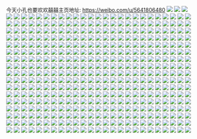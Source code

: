 今天小孔也要欢欢囍囍主页地址: https://weibo.com/u/5641806480 
![](https://wx4.sinaimg.cn/mw2000/0069OrAIly1h8wp1lqv1mj32bc334e84.jpg) 
![](https://wx4.sinaimg.cn/mw2000/0069OrAIly1h8vln6s8jij32c02c0txi.jpg) 
![](https://wx4.sinaimg.cn/mw2000/0069OrAIly1h83u3mx4rjj31ey1w0npd.jpg) 
![](https://wx4.sinaimg.cn/mw2000/0069OrAIly1h7vqialoaij32c0340b2a.jpg) 
![](https://wx4.sinaimg.cn/mw2000/0069OrAIly1h7mk11ruivj30ku0rsadb.jpg) 
![](https://wx4.sinaimg.cn/mw2000/0069OrAIly1h7mk17jt42j30ku0rsq6x.jpg) 
![](https://wx4.sinaimg.cn/mw2000/0069OrAIly1h4jjh92tmgj319c1w0hcg.jpg) 
![](https://wx4.sinaimg.cn/mw2000/0069OrAIly1h4jjhb053cj30zk0k0gvf.jpg) 
![](https://wx4.sinaimg.cn/mw2000/0069OrAIly1h4jjh9o9dfj30zk0k0ne9.jpg) 
![](https://wx4.sinaimg.cn/mw2000/0069OrAIly1h4jjhabpl5j30k00qoqe2.jpg) 
![](https://wx4.sinaimg.cn/mw2000/0069OrAIly1h4jjhbb7hgj30k00zk44x.jpg) 
![](https://wx4.sinaimg.cn/mw2000/0069OrAIly1h4jjhamcb4j30zk0k07bg.jpg) 
![](https://wx4.sinaimg.cn/mw2000/0069OrAIly1h4jjhbrcf4j30zk0k0amp.jpg) 
![](https://wx4.sinaimg.cn/mw2000/0069OrAIly1h4jjhbyvo4j30u0140dm0.jpg) 
![](https://wx4.sinaimg.cn/mw2000/0069OrAIly1h4jjhc6dzmj30u014044t.jpg) 
![](https://wx4.sinaimg.cn/mw2000/0069OrAIly1h4jjhcfsdvj30u01407d0.jpg) 
![](https://wx4.sinaimg.cn/mw2000/0069OrAIly1h4jjhcxfh8j30u0140n1a.jpg) 
![](https://wx4.sinaimg.cn/mw2000/0069OrAIly1h4jjhdaqewj30u0140ann.jpg) 
![](https://wx4.sinaimg.cn/mw2000/0069OrAIly1h4j8vzusxdj31eg1oqhdt.jpg) 
![](https://wx4.sinaimg.cn/mw2000/0069OrAIly1h4j8w1fqiaj31w01f1npe.jpg) 
![](https://wx4.sinaimg.cn/mw2000/0069OrAIly1h4j8w2vvm8j31w01f11ky.jpg) 
![](https://wx4.sinaimg.cn/mw2000/0069OrAIly1h4j8w4ja7pj31f01w04qq.jpg) 
![](https://wx4.sinaimg.cn/mw2000/0069OrAIly1h4j8w733jnj31o0280qv5.jpg) 
![](https://wx4.sinaimg.cn/mw2000/0069OrAIly1h4j8w5czc7j31w01f0qv5.jpg) 
![](https://wx4.sinaimg.cn/mw2000/0069OrAIly1h4j8wcotihj31e01ibe81.jpg) 
![](https://wx4.sinaimg.cn/mw2000/0069OrAIly1h4j8wbiw44j31e81w0u0x.jpg) 
![](https://wx4.sinaimg.cn/mw2000/0069OrAIly1h4j8we2m4tj31f01w01ky.jpg) 
![](https://wx4.sinaimg.cn/mw2000/0069OrAIly1h3wgougsvcj33402c0npd.jpg) 
![](https://wx4.sinaimg.cn/mw2000/0069OrAIly1h3wgosovb4j30i30e33zy.jpg) 
![](https://wx4.sinaimg.cn/mw2000/0069OrAIly1h3joz99f4uj30u0140tlw.jpg) 
![](https://wx4.sinaimg.cn/mw2000/0069OrAIly1h2g4xvdr0ej30ku1124in.jpg) 
![](https://wx4.sinaimg.cn/mw2000/0069OrAIly1h2g4xwmmrvj31f01vyhdt.jpg) 
![](https://wx4.sinaimg.cn/mw2000/0069OrAIly1h2g4xr4u77j31f01w0x6p.jpg) 
![](https://wx4.sinaimg.cn/mw2000/0069OrAIly1h2g4xq8de8j31w01f0e81.jpg) 
![](https://wx4.sinaimg.cn/mw2000/0069OrAIly1h2g4xvwahkj31f01vy4qp.jpg) 
![](https://wx4.sinaimg.cn/mw2000/0069OrAIly1h2g4xrsi74j31ew1w0hdt.jpg) 
![](https://wx4.sinaimg.cn/mw2000/0069OrAIly1h2g4xt6disj31ey1w01ky.jpg) 
![](https://wx4.sinaimg.cn/mw2000/0069OrAIly1h2g4xsgfw9j31o02807wh.jpg) 
![](https://wx4.sinaimg.cn/mw2000/0069OrAIly1h26ye2j2l9j32c02c0hdt.jpg) 
![](https://wx4.sinaimg.cn/mw2000/0069OrAIly1h1snmxeli4j31w01j27se.jpg) 
![](https://wx4.sinaimg.cn/mw2000/0069OrAIly1h1snmy50mmj31i81w0nbs.jpg) 
![](https://wx4.sinaimg.cn/mw2000/0069OrAIly1h1snmwn3ojj31i81w04il.jpg) 
![](https://wx4.sinaimg.cn/mw2000/0069OrAIly1h1snn0vdzyj32c0340kjm.jpg) 
![](https://wx4.sinaimg.cn/mw2000/0069OrAIly1h1snn22hbij32c02c07wi.jpg) 
![](https://wx4.sinaimg.cn/mw2000/0069OrAIly1h13nk3i9cpj30ku05n750.jpg) 
![](https://wx4.sinaimg.cn/mw2000/0069OrAIly1h0eg06wbi4j30ku0kptbg.jpg) 
![](https://wx4.sinaimg.cn/mw2000/0069OrAIly1h0eg07ihvzj31ak1itar6.jpg) 
![](https://wx4.sinaimg.cn/mw2000/0069OrAIly1h056blw2iej32c02c01kx.jpg) 
![](https://wx4.sinaimg.cn/mw2000/0069OrAIly1gzdaxst0xxj32o03k01l0.jpg) 
![](https://wx4.sinaimg.cn/mw2000/0069OrAIly1gz9nuwgl25j30u00u045k.jpg) 
![](https://wx4.sinaimg.cn/mw2000/0069OrAIly1gz9nw9gpx0j30u00u0gst.jpg) 
![](https://wx4.sinaimg.cn/mw2000/0069OrAIly1gz9nur2w06j32c02c0e81.jpg) 
![](https://wx4.sinaimg.cn/mw2000/0069OrAIly1gz0jp0fxz7j32c02c0npd.jpg) 
![](https://wx4.sinaimg.cn/mw2000/0069OrAIly1gz0jow9y51j32c02c0qv6.jpg) 
![](https://wx4.sinaimg.cn/mw2000/0069OrAIly1gz0joxc7b1j32c02c0x4h.jpg) 
![](https://wx4.sinaimg.cn/mw2000/0069OrAIly1gz0jottd0cj30lc0sgagz.jpg) 
![](https://wx4.sinaimg.cn/mw2000/0069OrAIly1gz0jp1sdkrj32c02c0e81.jpg) 
![](https://wx4.sinaimg.cn/mw2000/0069OrAIly1gz0jp3g2rqj32c02c0kjl.jpg) 
![](https://wx4.sinaimg.cn/mw2000/0069OrAIly1gz0jp5547pj32c02c0e81.jpg) 
![](https://wx4.sinaimg.cn/mw2000/0069OrAIly1gz0jp723xoj32c02c0e82.jpg) 
![](https://wx4.sinaimg.cn/mw2000/0069OrAIly1gz0jot1pwdj32c02c0x6q.jpg) 
![](https://wx4.sinaimg.cn/mw2000/0069OrAIly1gz0jp9ng8xj30lc0sgn3u.jpg) 
![](https://wx4.sinaimg.cn/mw2000/0069OrAIly1gz0jparn0ej30rs0kudlv.jpg) 
![](https://wx4.sinaimg.cn/mw2000/0069OrAIly1gz0joucrqxj30ku0rs7dl.jpg) 
![](https://wx4.sinaimg.cn/mw2000/0069OrAIly1gwzwnnu0gsj32bc334b2c.jpg) 
![](https://wx4.sinaimg.cn/mw2000/0069OrAIly1gwzwocsn7gj32bc334b2c.jpg) 
![](https://wx4.sinaimg.cn/mw2000/0069OrAIly1gwzwoib671j32bc334e84.jpg) 
![](https://wx4.sinaimg.cn/mw2000/0069OrAIly1gw67m3mrg1j32c02c04qq.jpg) 
![](https://wx4.sinaimg.cn/mw2000/0069OrAIly1gw67lx5o5sj32c02c01ky.jpg) 
![](https://wx4.sinaimg.cn/mw2000/0069OrAIly1gw67lzbj5fj32c02c0qv5.jpg) 
![](https://wx4.sinaimg.cn/mw2000/0069OrAIly1gw67m86f2cj32c02c0e82.jpg) 
![](https://wx4.sinaimg.cn/mw2000/0069OrAIly1gw67m1occnj32c02c0x6q.jpg) 
![](https://wx4.sinaimg.cn/mw2000/0069OrAIly1gw67m5fqlhj32c02c0x6p.jpg) 
![](https://wx4.sinaimg.cn/mw2000/0069OrAIly1gw67m9n9bhj32c02c07wh.jpg) 
![](https://wx4.sinaimg.cn/mw2000/0069OrAIly1gw67mbuufyj32c02c0e82.jpg) 
![](https://wx4.sinaimg.cn/mw2000/0069OrAIly1gw67mdlrtvj32c02c04qq.jpg) 
![](https://wx4.sinaimg.cn/mw2000/0069OrAIly1gtuekwd0uyj32c02c04qp.jpg) 
![](https://wx4.sinaimg.cn/mw2000/0069OrAIly1gtuekytpntj32c02c0b29.jpg) 
![](https://wx4.sinaimg.cn/mw2000/0069OrAIly1gtuekxpdf7j32c02c0b29.jpg) 
![](https://wx4.sinaimg.cn/mw2000/0069OrAIly1gtuel0xuyjj32c02c0b29.jpg) 
![](https://wx4.sinaimg.cn/mw2000/0069OrAIly1gtuekv40scj32c02c0x6p.jpg) 
![](https://wx4.sinaimg.cn/mw2000/0069OrAIly1gtuel2aqxxj32c02c01ky.jpg) 
![](https://wx4.sinaimg.cn/mw2000/0069OrAIly1gsq3nymch4j32bc334hdv.jpg) 
![](https://wx4.sinaimg.cn/mw2000/0069OrAIly1gsq3nztd39j32c0340qv6.jpg) 
![](https://wx4.sinaimg.cn/mw2000/0069OrAIly1gsq3o18lxyj32bc334x6r.jpg) 
![](https://wx4.sinaimg.cn/mw2000/0069OrAIly1gsq3nwn8dej32c02c0b2a.jpg) 
![](https://wx4.sinaimg.cn/mw2000/0069OrAIly1gsq3o5wum8j31400u0di4.jpg) 
![](https://wx4.sinaimg.cn/mw2000/0069OrAIly1gsq3o432jqj31ha13z4j1.jpg) 
![](https://wx4.sinaimg.cn/mw2000/0069OrAIly1gsq3o1vfl3j31c01s04qp.jpg) 
![](https://wx4.sinaimg.cn/mw2000/0069OrAIly1gsq3o27kiwj30xc0xc7lp.jpg) 
![](https://wx4.sinaimg.cn/mw2000/0069OrAIly1gsq3o5j4qwj32bc334e83.jpg) 
![](https://wx4.sinaimg.cn/mw2000/0069OrAIly1gsos9unjmqj32ba3404qq.jpg) 
![](https://wx4.sinaimg.cn/mw2000/0069OrAIly1gsg7gf926fj32c02c0qa5.jpg) 
![](https://wx4.sinaimg.cn/mw2000/0069OrAIly1gsg7ge38puj32c02c0qfx.jpg) 
![](https://wx4.sinaimg.cn/mw2000/0069OrAIly1gs0jykbtxhj32c0340kjm.jpg) 
![](https://wx4.sinaimg.cn/mw2000/0069OrAIly1gs0jym4rnzj33402c0npd.jpg) 
![](https://wx4.sinaimg.cn/mw2000/0069OrAIly1gs0jyhsuxzj32c02c04qp.jpg) 
![](https://wx4.sinaimg.cn/mw2000/0069OrAIly1gs0jyo9kdij33402c01fw.jpg) 
![](https://wx4.sinaimg.cn/mw2000/0069OrAIly1gra49314ooj32402411l1.jpg) 
![](https://wx4.sinaimg.cn/mw2000/0069OrAIly1gra4963y2cj32c0340npl.jpg) 
![](https://wx4.sinaimg.cn/mw2000/0069OrAIly1gra490uqxhj322o2tce89.jpg) 
![](https://wx4.sinaimg.cn/mw2000/0069OrAIly1gra497aojuj30ku112h74.jpg) 
![](https://wx4.sinaimg.cn/mw2000/0069OrAIly1gra498z68vj32c02c0kjp.jpg) 
![](https://wx4.sinaimg.cn/mw2000/0069OrAIly1gra49bbhjjj32c02c0hdw.jpg) 
![](https://wx4.sinaimg.cn/mw2000/0069OrAIly1gqmxncbo6xj31yz2tcx6p.jpg) 
![](https://wx4.sinaimg.cn/mw2000/0069OrAIly1gqmxndqhp7j322g2tc7wi.jpg) 
![](https://wx4.sinaimg.cn/mw2000/0069OrAIly1gqmxn5nj7aj32b23407wk.jpg) 
![](https://wx4.sinaimg.cn/mw2000/0069OrAIly1gqmxn0pwccj32813347wi.jpg) 
![](https://wx4.sinaimg.cn/mw2000/0069OrAIly1gqmxnabyhgj31hc0u0e32.jpg) 
![](https://wx4.sinaimg.cn/mw2000/0069OrAIly1gqmxn2ic3mj32ai3401l0.jpg) 
![](https://wx4.sinaimg.cn/mw2000/0069OrAIly1gqmxn9a13wj32c03401l2.jpg) 
![](https://wx4.sinaimg.cn/mw2000/0069OrAIly1gqmxnamlocj30ku0rstdg.jpg) 
![](https://wx4.sinaimg.cn/mw2000/0069OrAIly1gqmxne9911j30ku0rsahz.jpg) 
![](https://wx4.sinaimg.cn/mw2000/0069OrAIly1gqmxmyrp5ej32c02c07wi.jpg) 
![](https://wx4.sinaimg.cn/mw2000/0069OrAIly1gqmxnemtlkj32c02c04fb.jpg) 
![](https://wx4.sinaimg.cn/mw2000/0069OrAIly1gqmxnfzvsnj32c02c04qp.jpg) 
![](https://wx4.sinaimg.cn/mw2000/0069OrAIly1gqmxni26bej33402c07wh.jpg) 
![](https://wx4.sinaimg.cn/mw2000/0069OrAIly1gqmxnkzxxaj32c02c07wh.jpg) 
![](https://wx4.sinaimg.cn/mw2000/0069OrAIly1gqmxno5uxlj32c02c0e83.jpg) 
![](https://wx4.sinaimg.cn/mw2000/0069OrAIly1gqmxnq3bv6j32c0340kjn.jpg) 
![](https://wx4.sinaimg.cn/mw2000/0069OrAIly1gqmxnsrmrwj32c03401l4.jpg) 
![](https://wx4.sinaimg.cn/mw2000/0069OrAIly1gqmxnugfofj32c02c07wj.jpg) 
![](https://wx4.sinaimg.cn/mw2000/0069OrAIly1gpp556ujymj30u0140tdk.jpg) 
![](https://wx4.sinaimg.cn/mw2000/0069OrAIly1gpp556i2xaj30u01400w7.jpg) 
![](https://wx4.sinaimg.cn/mw2000/0069OrAIly1gp8voc6crkj30k00ixq67.jpg) 
![](https://wx4.sinaimg.cn/mw2000/0069OrAIly1goqqs0abu0j32c02c07ws.jpg) 
![](https://wx4.sinaimg.cn/mw2000/0069OrAIly1goqqsi5t2dj32c02c0he4.jpg) 
![](https://wx4.sinaimg.cn/mw2000/0069OrAIly1goqqsw633dj32c02c0b2k.jpg) 
![](https://wx4.sinaimg.cn/mw2000/0069OrAIly1go2ynsn8awj30u0140aex.jpg) 
![](https://wx4.sinaimg.cn/mw2000/0069OrAIly1go2ynted6dj30u00u0ju7.jpg) 
![](https://wx4.sinaimg.cn/mw2000/0069OrAIly1go2ynuavjij30u00u0q6b.jpg) 
![](https://wx4.sinaimg.cn/mw2000/0069OrAIly1gnkf6q792mj32c0340kjn.jpg) 
![](https://wx4.sinaimg.cn/mw2000/0069OrAIly1gnkf6sl4tsj32c0340kjn.jpg) 
![](https://wx4.sinaimg.cn/mw2000/0069OrAIly1gnkf73ma89j32c0340npf.jpg) 
![](https://wx4.sinaimg.cn/mw2000/0069OrAIly1gnkf6u6pfoj32c0340hdu.jpg) 
![](https://wx4.sinaimg.cn/mw2000/0069OrAIly1gnkf6vmscbj33342bc1ky.jpg) 
![](https://wx4.sinaimg.cn/mw2000/0069OrAIly1gnkf6x88tcj32c0340e82.jpg) 
![](https://wx4.sinaimg.cn/mw2000/0069OrAIly1gnkf6yxuo4j32482tqe81.jpg) 
![](https://wx4.sinaimg.cn/mw2000/0069OrAIly1gnkf70x65dj32c0340u0x.jpg) 
![](https://wx4.sinaimg.cn/mw2000/0069OrAIly1gnkf6zqo3uj31mc25w1do.jpg) 
![](https://wx4.sinaimg.cn/mw2000/0069OrAIly1gnfdei0ukuj30hz0a4756.jpg) 
![](https://wx4.sinaimg.cn/mw2000/0069OrAIly1gn9kna2tvrj32c0340he2.jpg) 
![](https://wx4.sinaimg.cn/mw2000/0069OrAIly1gn9kn6l8xij32c0340he2.jpg) 
![](https://wx4.sinaimg.cn/mw2000/0069OrAIly1gn9knef52wj32c02c0x71.jpg) 
![](https://wx4.sinaimg.cn/mw2000/0069OrAIly1gmhrlo4gckj32c02c0q88.jpg) 
![](https://wx4.sinaimg.cn/mw2000/0069OrAIly1gllghelxh7j30ku0gr791.jpg) 
![](https://wx4.sinaimg.cn/mw2000/0069OrAIly1gl6day2ptaj30kr061jss.jpg) 
![](https://wx4.sinaimg.cn/mw2000/0069OrAIly1gl0juka2m5j32c02c0u0x.jpg) 
![](https://wx4.sinaimg.cn/mw2000/0069OrAIly1gl0jun69j2j32c02c04qq.jpg) 
![](https://wx4.sinaimg.cn/mw2000/0069OrAIly1gl0jura9ttj32c03401l0.jpg) 
![](https://wx4.sinaimg.cn/mw2000/0069OrAIly1gl0juwy5l6j32c02c04qq.jpg) 
![](https://wx4.sinaimg.cn/mw2000/0069OrAIly1gl0juu5862j32c02c0hdu.jpg) 
![](https://wx4.sinaimg.cn/mw2000/0069OrAIly1gl0juyslk2j32482tqhdt.jpg) 
![](https://wx4.sinaimg.cn/mw2000/0069OrAIly1gl0jv06rosj32c02c04nh.jpg) 
![](https://wx4.sinaimg.cn/mw2000/0069OrAIly1gl0jv2ovl9j33402c0e81.jpg) 
![](https://wx4.sinaimg.cn/mw2000/0069OrAIly1gl0jv68xeyj33402c0kjl.jpg) 
![](https://wx4.sinaimg.cn/mw2000/0069OrAIly1gkq6t9i9yaj32ak23u4qp.jpg) 
![](https://wx4.sinaimg.cn/mw2000/0069OrAIly1gkq6tald5zj33402c0gzk.jpg) 
![](https://wx4.sinaimg.cn/mw2000/0069OrAIly1gkq6t8nefjj32tq248hdt.jpg) 
![](https://wx4.sinaimg.cn/mw2000/0069OrAIly1gkq6tcc19cj33402c07fr.jpg) 
![](https://wx4.sinaimg.cn/mw2000/0069OrAIly1gkq6tdj7yyj33402c0k6d.jpg) 
![](https://wx4.sinaimg.cn/mw2000/0069OrAIly1gkq6tezce3j33402c0h0f.jpg) 
![](https://wx4.sinaimg.cn/mw2000/0069OrAIly1gkp0hnirb8j32c02c01kx.jpg) 
![](https://wx4.sinaimg.cn/mw2000/0069OrAIly1gk889919e8j32c0340nnv.jpg) 
![](https://wx4.sinaimg.cn/mw2000/0069OrAIly1gk889831waj30ku112dpd.jpg) 
![](https://wx4.sinaimg.cn/mw2000/0069OrAIly1gk889aa5l1j32c02c0u0x.jpg) 
![](https://wx4.sinaimg.cn/mw2000/0069OrAIly1gk889ceovvj32c0340u0y.jpg) 
![](https://wx4.sinaimg.cn/mw2000/0069OrAIly1gk889dah1rj32c0340kjl.jpg) 
![](https://wx4.sinaimg.cn/mw2000/0069OrAIly1gk889ejd06j33402c0b2b.jpg) 
![](https://wx4.sinaimg.cn/mw2000/0069OrAIly1gk889hav10j33402c0b2b.jpg) 
![](https://wx4.sinaimg.cn/mw2000/0069OrAIly1gk889kgxiyj33402c0qv6.jpg) 
![](https://wx4.sinaimg.cn/mw2000/0069OrAIly1gk889mwipij32c0340b2c.jpg) 
![](https://wx4.sinaimg.cn/mw2000/0069OrAIly1gjmox0nyqyj32c03401ky.jpg) 
![](https://wx4.sinaimg.cn/mw2000/0069OrAIly1gjmox28nv9j33402c07wi.jpg) 
![](https://wx4.sinaimg.cn/mw2000/0069OrAIly1gjmox3n0gtj32c03404qq.jpg) 
![](https://wx4.sinaimg.cn/mw2000/0069OrAIly1gji4464tcsj30u00u0hdt.jpg) 
![](https://wx4.sinaimg.cn/mw2000/0069OrAIly1gj3xzqgba7j32c02c0kjl.jpg) 
![](https://wx4.sinaimg.cn/mw2000/0069OrAIly1giwefz3qftj31400u0gsu.jpg) 
![](https://wx4.sinaimg.cn/mw2000/0069OrAIly1gidwr4j6hdj30u0140n4a.jpg) 
![](https://wx4.sinaimg.cn/mw2000/0069OrAIly1gidwr474t9j30u0140jyc.jpg) 
![](https://wx4.sinaimg.cn/mw2000/0069OrAIly1gidwlyrbcfj30u0140aig.jpg) 
![](https://wx4.sinaimg.cn/mw2000/0069OrAIly1gidwr4t4erj31400u0tg9.jpg) 
![](https://wx4.sinaimg.cn/mw2000/0069OrAIly1gib4qb5qclj30u0140qbn.jpg) 
![](https://wx4.sinaimg.cn/mw2000/0069OrAIly1gib4qbkcacj30u0140dot.jpg) 
![](https://wx4.sinaimg.cn/mw2000/0069OrAIly1gib4qargxkj30u0140tir.jpg) 
![](https://wx4.sinaimg.cn/mw2000/0069OrAIly1ghwgchjybdj30ku0kujwi.jpg) 
![](https://wx4.sinaimg.cn/mw2000/0069OrAIly1ghjtcv3wmnj30ku0kuk77.jpg) 
![](https://wx4.sinaimg.cn/mw2000/0069OrAIly1ghjtcuizy8j32c02c07wi.jpg) 
![](https://wx4.sinaimg.cn/mw2000/0069OrAIly1ghjtcvbcnzj30ku0kuqa7.jpg) 
![](https://wx4.sinaimg.cn/mw2000/0069OrAIly1ghjtcvia7gj30ku0ku0z0.jpg) 
![](https://wx4.sinaimg.cn/mw2000/0069OrAIly1ghjtd0u3skj32c03401kx.jpg) 
![](https://wx4.sinaimg.cn/mw2000/0069OrAIly1ghjtcxgdgxj31kw1kw7wi.jpg) 
![](https://wx4.sinaimg.cn/mw2000/0069OrAIly1ghjtcy890ij30ku0kuq9y.jpg) 
![](https://wx4.sinaimg.cn/mw2000/0069OrAIly1ghjtczh0b0j30ku0kudl5.jpg) 
![](https://wx4.sinaimg.cn/mw2000/0069OrAIly1ghjtcywp57j32c02c0b2a.jpg) 
![](https://wx4.sinaimg.cn/mw2000/0069OrAIly1ghf6224veqj30ku0j1mz4.jpg) 
![](https://wx4.sinaimg.cn/mw2000/0069OrAIly1ggvksx7ryuj32c02c07wh.jpg) 
![](https://wx4.sinaimg.cn/mw2000/0069OrAIly1ggvkswaf7ij32c02c0npd.jpg) 
![](https://wx4.sinaimg.cn/mw2000/0069OrAIly1ggvksza1k9j32c02c0x6p.jpg) 
![](https://wx4.sinaimg.cn/mw2000/0069OrAIly1ggbv6ew335j32m72c0e81.jpg) 
![](https://wx4.sinaimg.cn/mw2000/0069OrAIly1ggbv6frxumj32c01ci15l.jpg) 
![](https://wx4.sinaimg.cn/mw2000/0069OrAIly1ggal5rt4fzj30u00u0q50.jpg) 
![](https://wx4.sinaimg.cn/mw2000/0069OrAIly1ggal5sup8bj30u00u0dk4.jpg) 
![](https://wx4.sinaimg.cn/mw2000/0069OrAIly1ggal5sc6rfj30u00u0jum.jpg) 
![](https://wx4.sinaimg.cn/mw2000/0069OrAIly1ggal5w1bh5j32c02c0h1b.jpg) 
![](https://wx4.sinaimg.cn/mw2000/0069OrAIly1ggal5y9kvmj32c02c0q77.jpg) 
![](https://wx4.sinaimg.cn/mw2000/0069OrAIly1ggal5tjtozj32c02c0ahr.jpg) 
![](https://wx4.sinaimg.cn/mw2000/0069OrAIly1gg821tee6kj32c02c0ne1.jpg) 
![](https://wx4.sinaimg.cn/mw2000/0069OrAIly1gg821nupaej32c02c04qp.jpg) 
![](https://wx4.sinaimg.cn/mw2000/0069OrAIly1gg821uchsoj32c02c0q6h.jpg) 
![](https://wx4.sinaimg.cn/mw2000/0069OrAIly1gg6g8g9kjoj31gi1i8h2v.jpg) 
![](https://wx4.sinaimg.cn/mw2000/0069OrAIly1gg6g8h3zunj30ku1f4an6.jpg) 
![](https://wx4.sinaimg.cn/mw2000/0069OrAIly1gg6g8hyxcwj31gy1j2dvh.jpg) 
![](https://wx4.sinaimg.cn/mw2000/0069OrAIly1gg6g8ings9j31gk13qk2t.jpg) 
![](https://wx4.sinaimg.cn/mw2000/0069OrAIly1gg6g8jl1gkj31g41rgh6e.jpg) 
![](https://wx4.sinaimg.cn/mw2000/0069OrAIly1gg6g8k821qj30ku1bz7im.jpg) 
![](https://wx4.sinaimg.cn/mw2000/0069OrAIly1gg6g8fikrdj30ku19tqed.jpg) 
![](https://wx4.sinaimg.cn/mw2000/0069OrAIly1gg6g8kp6hij30ku18j48x.jpg) 
![](https://wx4.sinaimg.cn/mw2000/0069OrAIly1gg6g8lbcisj30ku1qbndw.jpg) 
![](https://wx4.sinaimg.cn/mw2000/0069OrAIly1gg6g8mdagxj31gt1mbb0t.jpg) 
![](https://wx4.sinaimg.cn/mw2000/0069OrAIly1gg6g8my30dj30ku1eawpb.jpg) 
![](https://wx4.sinaimg.cn/mw2000/0069OrAIly1gg6g8nuanbj30ku37mqrj.jpg) 
![](https://wx4.sinaimg.cn/mw2000/0069OrAIly1gg6g8oby5zj31fy17odnn.jpg) 
![](https://wx4.sinaimg.cn/mw2000/0069OrAIly1gg6g8ost3uj30ku1y3dog.jpg) 
![](https://wx4.sinaimg.cn/mw2000/0069OrAIly1gg6g8q46acj30ku3vre81.jpg) 
![](https://wx4.sinaimg.cn/mw2000/0069OrAIly1gg4smouvi4j32c02c079j.jpg) 
![](https://wx4.sinaimg.cn/mw2000/0069OrAIly1gg4snaegunj32c02c01k6.jpg) 
![](https://wx4.sinaimg.cn/mw2000/0069OrAIly1gg4smo2e93j32c0340axa.jpg) 
![](https://wx4.sinaimg.cn/mw2000/0069OrAIly1gg4sncgao3j32c03404qp.jpg) 
![](https://wx4.sinaimg.cn/mw2000/0069OrAIly1geeccupv1bj32c02c0kjm.jpg) 
![](https://wx4.sinaimg.cn/mw2000/0069OrAIly1geecjkg36gj32c02c07wk.jpg) 
![](https://wx4.sinaimg.cn/mw2000/0069OrAIly1geedu4gsc9j32c02c0kjp.jpg) 
![](https://wx4.sinaimg.cn/mw2000/0069OrAIly1geedu6b9gxj32c02c07wi.jpg) 
![](https://wx4.sinaimg.cn/mw2000/0069OrAIly1geeduauy2uj32c02c01kz.jpg) 
![](https://wx4.sinaimg.cn/mw2000/0069OrAIly1geeduezsosj32c02c01ky.jpg) 
![](https://wx4.sinaimg.cn/mw2000/0069OrAIly1geeduikggij32c02c0b29.jpg) 
![](https://wx4.sinaimg.cn/mw2000/0069OrAIly1geedum540wj32c02c0u0x.jpg) 
![](https://wx4.sinaimg.cn/mw2000/0069OrAIly1geeduqoopxj32c02c0hdu.jpg) 
![](https://wx4.sinaimg.cn/mw2000/0069OrAIly1geeduuqorqj32c02c0hdt.jpg) 
![](https://wx4.sinaimg.cn/mw2000/0069OrAIly1geecjdr7pij32c02c0kjm.jpg) 
![](https://wx4.sinaimg.cn/mw2000/0069OrAIly1geedv0ju15j32c02c0e81.jpg) 
![](https://wx4.sinaimg.cn/mw2000/0069OrAIly1geedv3005uj32c02c0b29.jpg) 
![](https://wx4.sinaimg.cn/mw2000/0069OrAIly1geedtyp4ybj32c02c0b2c.jpg) 
![](https://wx4.sinaimg.cn/mw2000/0069OrAIly1geedv4kdaaj32c02c0ayn.jpg) 
![](https://wx4.sinaimg.cn/mw2000/0069OrAIly1geedyhisjej32c01iwnpd.jpg) 
![](https://wx4.sinaimg.cn/mw2000/0069OrAIly1geedv8sxrtj32o02o0u0y.jpg) 
![](https://wx4.sinaimg.cn/mw2000/0069OrAIly1geedv9olotj30ku0g1n6d.jpg) 
![](https://wx4.sinaimg.cn/mw2000/0069OrAIly1gcmyuf4nyij32c02c0hdt.jpg) 
![](https://wx4.sinaimg.cn/mw2000/0069OrAIly1gcmyucyti3j30ku0gw0um.jpg) 
![](https://wx4.sinaimg.cn/mw2000/0069OrAIly1gcmyui0hzpj32c02c0kjl.jpg) 
![](https://wx4.sinaimg.cn/mw2000/0069OrAIly1gcmyulei0wj32c02c07wh.jpg) 
![](https://wx4.sinaimg.cn/mw2000/0069OrAIly1gcmyuc2pifj32c02c07wh.jpg) 
![](https://wx4.sinaimg.cn/mw2000/0069OrAIly1gcmyummqgaj31hc0u0dxc.jpg) 
![](https://wx4.sinaimg.cn/mw2000/0069OrAIly1gbynssiqiij30ku0kutfi.jpg) 
![](https://wx4.sinaimg.cn/mw2000/0069OrAIly1gbynstfyclj30ku0kugrh.jpg) 
![](https://wx4.sinaimg.cn/mw2000/0069OrAIly1gbynsuisi3j30ku0kuwkv.jpg) 
![](https://wx4.sinaimg.cn/mw2000/0069OrAIly1gbynsvda5tj30ku0kuwjq.jpg) 
![](https://wx4.sinaimg.cn/mw2000/0069OrAIly1gbynsrgdlrj30ku0j80uz.jpg) 
![](https://wx4.sinaimg.cn/mw2000/0069OrAIly1gbynswtbt8j30ku0kugqz.jpg) 
![](https://wx4.sinaimg.cn/mw2000/0069OrAIly1gbynt46af1j31o01o0hdt.jpg) 
![](https://wx4.sinaimg.cn/mw2000/0069OrAIly1gbynsyn1fnj30ku0kun3s.jpg) 
![](https://wx4.sinaimg.cn/mw2000/0069OrAIly1gbynt5n2tkj30st0st0w6.jpg) 
![](https://wx4.sinaimg.cn/mw2000/0069OrAIly1gbrp206qpkj30qo0qo77t.jpg) 
![](https://wx4.sinaimg.cn/mw2000/0069OrAIly1gbrp27pm2lj31400u0n4o.jpg) 
![](https://wx4.sinaimg.cn/mw2000/0069OrAIly1gbrp213yvqj30qo0qoq61.jpg) 
![](https://wx4.sinaimg.cn/mw2000/0069OrAIly1gbrp21qyv8j30e80f040a.jpg) 
![](https://wx4.sinaimg.cn/mw2000/0069OrAIly1gbigyc3c49j30u00u0juq.jpg) 
![](https://wx4.sinaimg.cn/mw2000/0069OrAIly1gbigvrxor0j30ku0kun03.jpg) 
![](https://wx4.sinaimg.cn/mw2000/0069OrAIly1gbigujpcpqj30u00u0q8x.jpg) 
![](https://wx4.sinaimg.cn/mw2000/0069OrAIly1gbigukmifuj30u01407cv.jpg) 
![](https://wx4.sinaimg.cn/mw2000/0069OrAIly1gbigul789uj30u00u0djv.jpg) 
![](https://wx4.sinaimg.cn/mw2000/0069OrAIly1gbigvsbf52j30ku0kuacy.jpg) 
![](https://wx4.sinaimg.cn/mw2000/0069OrAIly1ga4rix51w4j31400u0jvk.jpg) 
![](https://wx4.sinaimg.cn/mw2000/0069OrAIly1ga4riwrw60j30u00u0acx.jpg) 
![](https://wx4.sinaimg.cn/mw2000/0069OrAIly1ga4rixgx2aj31400u0n2f.jpg) 
![](https://wx4.sinaimg.cn/mw2000/0069OrAIly1ga4rixqa1xj30u0140tm4.jpg) 
![](https://wx4.sinaimg.cn/mw2000/0069OrAIly1g9agivkv9cj31400u0gsg.jpg) 
![](https://wx4.sinaimg.cn/mw2000/0069OrAIly1g9agj9t170j31400u077s.jpg) 
![](https://wx4.sinaimg.cn/mw2000/0069OrAIly1g9agiwccyuj30u00u045q.jpg) 
![](https://wx4.sinaimg.cn/mw2000/0069OrAIly1g9agkv1iacj30u00u0tbm.jpg) 
![](https://wx4.sinaimg.cn/mw2000/0069OrAIly1g8tdgl0inrj30ku0kugpp.jpg) 
![](https://wx4.sinaimg.cn/mw2000/0069OrAIly1g8tdglc5pij30u00u0jzn.jpg) 
![](https://wx4.sinaimg.cn/mw2000/0069OrAIly1g8tdglm8ecj30ku0kudkl.jpg) 
![](https://wx4.sinaimg.cn/mw2000/0069OrAIly1g8tdglxvo9j30ku0kugql.jpg) 
![](https://wx4.sinaimg.cn/mw2000/0069OrAIly1g8tdgkqxkkj30ku0kuad2.jpg) 
![](https://wx4.sinaimg.cn/mw2000/0069OrAIly1g8tdgm4sxtj30ku0kugob.jpg) 
![](https://wx4.sinaimg.cn/mw2000/0069OrAIly1g8tdgmeesuj30ku0kuq80.jpg) 
![](https://wx4.sinaimg.cn/mw2000/0069OrAIly1g8tdgmnxgnj30ku0ku0w2.jpg) 
![](https://wx4.sinaimg.cn/mw2000/0069OrAIly1g8tdgmwonhj30j80ezjt2.jpg) 
![](https://wx4.sinaimg.cn/mw2000/0069OrAIly1g8s7cmfpn3j31400u0dgq.jpg) 
![](https://wx4.sinaimg.cn/mw2000/0069OrAIly1g8htf619hnj31400u0tb8.jpg) 
![](https://wx4.sinaimg.cn/mw2000/0069OrAIly1g8htf7zbkbj30sv0va78a.jpg) 
![](https://wx4.sinaimg.cn/mw2000/0069OrAIly1g8htf6j05bj30q50tp0wg.jpg) 
![](https://wx4.sinaimg.cn/mw2000/0069OrAIly1g8htf6vji8j30u00u0k0c.jpg) 
![](https://wx4.sinaimg.cn/mw2000/0069OrAIly1g8htf5mxzdj30u00u0djj.jpg) 
![](https://wx4.sinaimg.cn/mw2000/0069OrAIly1g8htf7qm4vj30ku0ku419.jpg) 
![](https://wx4.sinaimg.cn/mw2000/0069OrAIly1g8htf788fvj30u00u0mzi.jpg) 
![](https://wx4.sinaimg.cn/mw2000/0069OrAIly1g8htf7hacqj30u00u00zt.jpg) 
![](https://wx4.sinaimg.cn/mw2000/0069OrAIly1g8hthcqcyfj30wc0u0jxj.jpg) 
![](https://wx4.sinaimg.cn/mw2000/0069OrAIly1g851u12l82j30p70jywl1.jpg) 
![](https://wx4.sinaimg.cn/mw2000/0069OrAIly1g851u1b4sdj30dw0dwt9g.jpg) 
![](https://wx4.sinaimg.cn/mw2000/0069OrAIly1g851u0nttuj30zk0k0n3e.jpg) 
![](https://wx4.sinaimg.cn/mw2000/0069OrAIly1g7k6h3n1fej30u01hctkw.jpg) 
![](https://wx4.sinaimg.cn/mw2000/0069OrAIly1g7k6i5ht7qj30kp0qxtbt.jpg) 
![](https://wx4.sinaimg.cn/mw2000/0069OrAIly1g7k6ipxufdj30u01hck3v.jpg) 
![](https://wx4.sinaimg.cn/mw2000/0069OrAIly1g7d9rl56z7j30ku0kutad.jpg) 
![](https://wx4.sinaimg.cn/mw2000/0069OrAIly1g7d9rnsmjtj30u00u07ch.jpg) 
![](https://wx4.sinaimg.cn/mw2000/0069OrAIly1g7d9rols4lj30ku0kugnz.jpg) 
![](https://wx4.sinaimg.cn/mw2000/0069OrAIly1g7d9slcrpzj31400u0wmo.jpg) 
![](https://wx4.sinaimg.cn/mw2000/0069OrAIly1g7d9rq15ouj30u00u0ah1.jpg) 
![](https://wx4.sinaimg.cn/mw2000/0069OrAIly1g7d9sq9a8ij31400u0n43.jpg) 
![](https://wx4.sinaimg.cn/mw2000/0069OrAIly1g7d9so1xrvj31400u048w.jpg) 
![](https://wx4.sinaimg.cn/mw2000/0069OrAIly1g7d9rquvvzj30ge0ovmzz.jpg) 
![](https://wx4.sinaimg.cn/mw2000/0069OrAIly1g7d9su8h2qj31400u0alj.jpg) 
![](https://wx4.sinaimg.cn/mw2000/0069OrAIly1g6lfnwcpkij30ku23fk7d.jpg) 
![](https://wx4.sinaimg.cn/mw2000/0069OrAIly1g6lfnvdw3hj30ku265wos.jpg) 
![](https://wx4.sinaimg.cn/mw2000/0069OrAIly1g6lfnx28s3j30ku2bck9x.jpg) 
![](https://wx4.sinaimg.cn/mw2000/0069OrAIly1g6lfnxpyh3j30ku26515n.jpg) 
![](https://wx4.sinaimg.cn/mw2000/0069OrAIly1g3lx3hju1vj30sd16j45f.jpg) 
![](https://wx4.sinaimg.cn/mw2000/0069OrAIly1g3h5b83y2oj31z41hcb2a.jpg) 
![](https://wx4.sinaimg.cn/mw2000/0069OrAIly1g3h5bctfwzj31hc140k77.jpg) 
![](https://wx4.sinaimg.cn/mw2000/0069OrAIly1g3h5colsmbj31hc1hcb29.jpg) 
![](https://wx4.sinaimg.cn/mw2000/0069OrAIly1g3h5b40gitj31hc1hc1kx.jpg) 
![](https://wx4.sinaimg.cn/mw2000/0069OrAIly1g3h5azt15ej30ku1dix1h.jpg) 
![](https://wx4.sinaimg.cn/mw2000/0069OrAIly1g3h5bapxnkj31hc1hc1kx.jpg) 
![](https://wx4.sinaimg.cn/mw2000/0069OrAIly1g3h5bbgdgrj31hc14079p.jpg) 
![](https://wx4.sinaimg.cn/mw2000/0069OrAIly1g3h5axnuzrj32c02c04qp.jpg) 
![](https://wx4.sinaimg.cn/mw2000/0069OrAIly1g3h5b1v9wmj32c02c0b29.jpg) 
![](https://wx4.sinaimg.cn/mw2000/0069OrAIly1g2cvfcjeh3j32c02c07sc.jpg) 
![](https://wx4.sinaimg.cn/mw2000/0069OrAIly1g2cvfi5n77j32c03401kz.jpg) 
![](https://wx4.sinaimg.cn/mw2000/0069OrAIly1g2cvfn2fruj33402c0hdu.jpg) 
![](https://wx4.sinaimg.cn/mw2000/0069OrAIly1g2cvf2wrorj30u01hcnft.jpg) 
![](https://wx4.sinaimg.cn/mw2000/0069OrAIly1g2cvgovtm9j30u00u0qkz.jpg) 
![](https://wx4.sinaimg.cn/mw2000/0069OrAIly1g2cvfsx6fxj31hc1hcx6q.jpg) 
![](https://wx4.sinaimg.cn/mw2000/0069OrAIly1g2cvfw3cg1j32c02c0kjl.jpg) 
![](https://wx4.sinaimg.cn/mw2000/0069OrAIly1g2cvhujsiwj3140140kjl.jpg) 
![](https://wx4.sinaimg.cn/mw2000/0069OrAIly1g2cvg11r8aj30ku3nz4qr.jpg) 
![](https://wx4.sinaimg.cn/mw2000/0069OrAIly1g1s3pas8bfj30u014045h.jpg) 
![](https://wx4.sinaimg.cn/mw2000/0069OrAIly1g1s3p9tl6dj30u00u040x.jpg) 
![](https://wx4.sinaimg.cn/mw2000/0069OrAIly1g1s3p97ob6j30u0140ahi.jpg) 
![](https://wx4.sinaimg.cn/mw2000/0069OrAIly1g1k102vsgbj31hc1hc1ky.jpg) 
![](https://wx4.sinaimg.cn/mw2000/0069OrAIly1g1k103hzrxj311211214l.jpg) 
![](https://wx4.sinaimg.cn/mw2000/0069OrAIly1g1k1071qafj31hc1hcb2a.jpg) 
![](https://wx4.sinaimg.cn/mw2000/0069OrAIly1g1k10463i5j3112112ag9.jpg) 
![](https://wx4.sinaimg.cn/mw2000/0069OrAIly1g1k104w0dfj311211248i.jpg) 
![](https://wx4.sinaimg.cn/mw2000/0069OrAIly1g1k105y8irj31hc1hc4qq.jpg) 
![](https://wx4.sinaimg.cn/mw2000/0069OrAIly1g1k129lekwj31hc1hckjl.jpg) 
![](https://wx4.sinaimg.cn/mw2000/0069OrAIly1g1k104m7qnj3112112tfu.jpg) 
![](https://wx4.sinaimg.cn/mw2000/0069OrAIly1g1k104dk95j3112112n4v.jpg) 
![](https://wx4.sinaimg.cn/mw2000/0069OrAIly1g1bykfbn2hj30u00u0gsu.jpg) 
![](https://wx4.sinaimg.cn/mw2000/0069OrAIly1g1bykhxyqxj30u00u0wmf.jpg) 
![](https://wx4.sinaimg.cn/mw2000/0069OrAIly1g1bykk2gxfj30u00u07d3.jpg) 
![](https://wx4.sinaimg.cn/mw2000/0069OrAIly1g1bym7tybxj30qo0qojyt.jpg) 
![](https://wx4.sinaimg.cn/mw2000/0069OrAIly1g0wuf77eq7j30u00u0q9j.jpg) 
![](https://wx4.sinaimg.cn/mw2000/0069OrAIly1g0wuf5l7h1j304w04ga9y.jpg) 
![](https://wx4.sinaimg.cn/mw2000/0069OrAIly1g0mgaofy3yj30u00u046e.jpg) 
![](https://wx4.sinaimg.cn/mw2000/0069OrAIly1g0mgans2hcj30u00u0jzb.jpg) 
![](https://wx4.sinaimg.cn/mw2000/0069OrAIly1g0mgamwr2mj30u00u0jzv.jpg) 
![](https://wx4.sinaimg.cn/mw2000/0069OrAIly1g0mgamceakj30u00u0thu.jpg) 
![](https://wx4.sinaimg.cn/mw2000/0069OrAIly1g09nvdyd3cj30hh0xnad1.jpg) 
![](https://wx4.sinaimg.cn/mw2000/0069OrAIly1g09nvdkgdlj30ia0xw0vx.jpg) 
![](https://wx4.sinaimg.cn/mw2000/0069OrAIly1g02gcwb7b1j30ku0rs41v.jpg) 
![](https://wx4.sinaimg.cn/mw2000/0069OrAIly1g02gcvl6h6j30jk0zkwj7.jpg) 
![](https://wx4.sinaimg.cn/mw2000/0069OrAIly1g02gcwqv9mj30ku0kut9s.jpg) 
![](https://wx4.sinaimg.cn/mw2000/0069OrAIly1g02gczlpyhj30u013yafd.jpg) 
![](https://wx4.sinaimg.cn/mw2000/0069OrAIly1g02gcxmavuj30u00u0jw5.jpg) 
![](https://wx4.sinaimg.cn/mw2000/0069OrAIly1g02gdo6j1hj30u00u0ada.jpg) 
![](https://wx4.sinaimg.cn/mw2000/0069OrAIly1fzvfyeavkij30ku112q45.jpg) 
![](https://wx4.sinaimg.cn/mw2000/0069OrAIly1fzvfzqzp8hj30ku112djw.jpg) 
![](https://wx4.sinaimg.cn/mw2000/0069OrAIly1fzvfyep4i9j30p00xcgop.jpg) 
![](https://wx4.sinaimg.cn/mw2000/0069OrAIly1fzfodwovtvj30ku112q7o.jpg) 
![](https://wx4.sinaimg.cn/mw2000/0069OrAIly1fzfoec0rj8j30ku112jv2.jpg) 
![](https://wx4.sinaimg.cn/mw2000/0069OrAIly1fzfoetx9mxj30ku112td4.jpg) 
![](https://wx4.sinaimg.cn/mw2000/0069OrAIly1fz69ogv50wj30zk0qotbq.jpg) 
![](https://wx4.sinaimg.cn/mw2000/0069OrAIly1fz69ltc4gdj30u0140gnv.jpg) 
![](https://wx4.sinaimg.cn/mw2000/0069OrAIly1fz69olbaq4j31400u0ad3.jpg) 
![](https://wx4.sinaimg.cn/mw2000/0069OrAIly1fyjb7jt2m3j30u00u0aqg.jpg) 
![](https://wx4.sinaimg.cn/mw2000/0069OrAIly1fyjb7lgh8ej308c05mglo.jpg) 
![](https://wx4.sinaimg.cn/mw2000/0069OrAIly1fyjb7l212rj30mi0u07iv.jpg) 
![](https://wx4.sinaimg.cn/mw2000/0069OrAIly1fyc64bsz5nj30dc0hsjws.jpg) 
![](https://wx4.sinaimg.cn/mw2000/0069OrAIly1fyc64h7q2jj337k2eonpf.jpg) 
![](https://wx4.sinaimg.cn/mw2000/0069OrAIly1fyc64cmui1j30u00u0nda.jpg) 
![](https://wx4.sinaimg.cn/mw2000/0069OrAIly1fxtwcdbsouj30w00w0aey.jpg) 
![](https://wx4.sinaimg.cn/mw2000/0069OrAIly1fxtwce60gaj30w00w0n31.jpg) 
![](https://wx4.sinaimg.cn/mw2000/0069OrAIly1fxtwcfo8i2j30w00w0wrt.jpg) 
![](https://wx4.sinaimg.cn/mw2000/0069OrAIly1fxtwdmdhrej30hs0hs42d.jpg) 
![](https://wx4.sinaimg.cn/mw2000/0069OrAIly1fxmxxf8otvj30jg0jgac9.jpg) 
![](https://wx4.sinaimg.cn/mw2000/0069OrAIly1fwsrcox7scj30k00zkn8b.jpg) 
![](https://wx4.sinaimg.cn/mw2000/0069OrAIly1fwsrcpriqaj30k00zkwpi.jpg) 
![](https://wx4.sinaimg.cn/mw2000/0069OrAIly1fwg2k716c2j31hc1407gc.jpg) 
![](https://wx4.sinaimg.cn/mw2000/0069OrAIly1fwg2ljoyajj30u01404qp.jpg) 
![](https://wx4.sinaimg.cn/mw2000/0069OrAIly1fwg2kcjsr9j31hc140ds9.jpg) 
![](https://wx4.sinaimg.cn/mw2000/0069OrAIly1fwg2kwdgq1j30u01401kx.jpg) 
![](https://wx4.sinaimg.cn/mw2000/0069OrAIly1fwg2ko8fj6j30u0140b29.jpg) 
![](https://wx4.sinaimg.cn/mw2000/0069OrAIly1fwg2lad3jmj30u01401kx.jpg) 
![](https://wx4.sinaimg.cn/mw2000/0069OrAIly1fvy5rdng99j30mi0u04g5.jpg) 
![](https://wx4.sinaimg.cn/mw2000/0069OrAIly1fvy5r4q9opj32eo2eox6p.jpg) 
![](https://wx4.sinaimg.cn/mw2000/0069OrAIly1fvy5x1xh6jj30u01404qp.jpg) 
![](https://wx4.sinaimg.cn/mw2000/0069OrAIly1fvy5ru461oj30u01401kx.jpg) 
![](https://wx4.sinaimg.cn/mw2000/0069OrAIly1fvy5x8e890j30hs0j60xb.jpg) 
![](https://wx4.sinaimg.cn/mw2000/0069OrAIly1fvy5xmspa4j30u01404qp.jpg) 
![](https://wx4.sinaimg.cn/mw2000/0069OrAIly1fvy5yv246rj30u01404qp.jpg) 
![](https://wx4.sinaimg.cn/mw2000/0069OrAIly1fvy5zer2cbj30u01401kx.jpg) 
![](https://wx4.sinaimg.cn/mw2000/0069OrAIly1fvy5r5mrgqj30hs0hx75y.jpg) 
![](https://wx4.sinaimg.cn/mw2000/0069OrAIly1fvrmjs2zuaj30ji0hsgmc.jpg) 
![](https://wx4.sinaimg.cn/mw2000/0069OrAIly1fvrmjsidxoj30hs0hsdgq.jpg) 
![](https://wx4.sinaimg.cn/mw2000/0069OrAIly1fvb7nfy8baj32eo2eonpe.jpg) 
![](https://wx4.sinaimg.cn/mw2000/0069OrAIly1fvb7ngnel6j30zk0k0tln.jpg) 
![](https://wx4.sinaimg.cn/mw2000/0069OrAIly1fvb7nh0rjbj30zk0k07ji.jpg) 
![](https://wx4.sinaimg.cn/mw2000/0069OrAIly1fvb7nn6taqj32eo2eo7wj.jpg) 
![](https://wx4.sinaimg.cn/mw2000/0069OrAIly1fv01f9g25mj30u00u04ka.jpg) 
![](https://wx4.sinaimg.cn/mw2000/0069OrAIly1fv01dzrkoij30u00u0ndl.jpg) 
![](https://wx4.sinaimg.cn/mw2000/0069OrAIly1fv16dqmiq6j32eo2eou0x.jpg) 
![](https://wx4.sinaimg.cn/mw2000/0069OrAIly1fv1675xhfnj30zk0k0qge.jpg) 
![](https://wx4.sinaimg.cn/mw2000/0069OrAIly1fv22j7irffj30u00u0nev.jpg) 
![](https://wx4.sinaimg.cn/mw2000/0069OrAIly1fv167beffgj30zk0k0qgl.jpg) 
![](https://wx4.sinaimg.cn/mw2000/0069OrAIly1fv2bxccxefj31w01w0hdv.jpg) 
![](https://wx4.sinaimg.cn/mw2000/0069OrAIly1fv01feb3wfj30u00u0dxn.jpg) 
![](https://wx4.sinaimg.cn/mw2000/0069OrAIly1fv2bxls3yij30u00u01dz.jpg) 
![](https://wx4.sinaimg.cn/mw2000/0069OrAIly1funy219ol4j30qo0qo0wd.jpg) 
![](https://wx4.sinaimg.cn/mw2000/0069OrAIly1funy22wtnsj30qo0qodky.jpg) 
![](https://wx4.sinaimg.cn/mw2000/0069OrAIly1funy24g0t8j30qo0qodjy.jpg) 
![](https://wx4.sinaimg.cn/mw2000/0069OrAIly1funy25k68pj30qo1hcq9s.jpg) 
![](https://wx4.sinaimg.cn/mw2000/0069OrAIly1funy2bd3lqj30qo0qo79e.jpg) 
![](https://wx4.sinaimg.cn/mw2000/0069OrAIly1funy27rwf3j30qo1hcjxk.jpg) 
![](https://wx4.sinaimg.cn/mw2000/0069OrAIly1funy26qb9tj30qo0qo41k.jpg) 
![](https://wx4.sinaimg.cn/mw2000/0069OrAIly1funy29intaj30qo0qogsy.jpg) 
![](https://wx4.sinaimg.cn/mw2000/0069OrAIly1funy2clmxrj30qo0qoq7j.jpg) 
